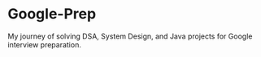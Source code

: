 # Google-Prep
My journey of solving DSA, System Design, and Java projects for Google interview preparation.
